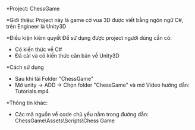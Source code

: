 *Project: ChessGame

*Giới thiệu:
	Project này là game cờ vua 3D được viết bằng ngôn ngữ C#, trên Engineer là Unity3D

*Điều kiện kiêm quyết
Để sử dụng được project người dùng cần có:
- Có kiến thức về C#
- Đã cài và có kiến thức căn bản về Unity3D

*Cách sử dụng
- Sau khi tải Folder "ChessGame"
- Mở unity -> ADD -> Chọn folder "ChessGame" và mở
Video hướng dẫn: Tutorials.mp4

*Thông tin khác:
- Các mã nguồn về code chủ yếu nằm trong đường dẫn: ChessGame\Assets\Scripts\Chess Game
